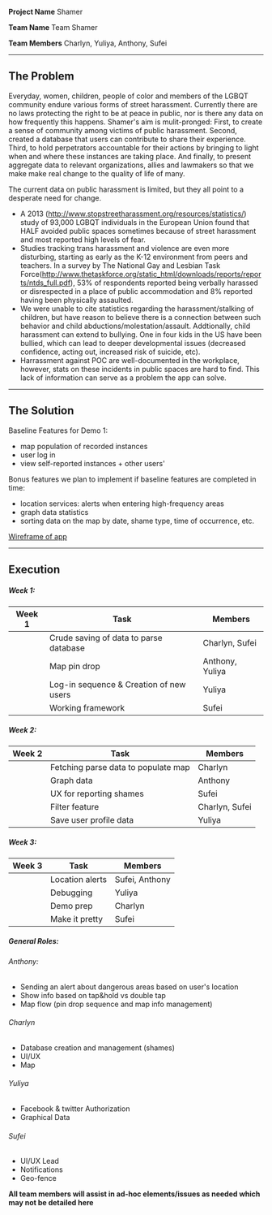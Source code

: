 
**Project Name**  Shamer

**Team Name**  Team Shamer

**Team Members**  Charlyn, Yuliya, Anthony, Sufei


---


## The Problem 

Everyday, women, children, people of color and members of the LGBQT community endure various forms of street harassment. Currently there are no laws protecting the right to be at peace in public, nor is there any data on how frequently this happens. Shamer's aim is mulit-pronged: First, to create a sense of community among victims of public harassment. Second, created a database that users can contribute to share their experience. Third, to hold perpetrators accountable for their actions by bringing to light when and where these instances are taking place. And finally, to present aggregate data to relevant organizations, allies and lawmakers so that we make make real change to the quality of life of many.

The current data on public harassment is limited, but they all point to a desperate need for change. 
  - A 2013 (http://www.stopstreetharassment.org/resources/statistics/) study of 93,000 LGBQT individuals in the European Union found that HALF avoided public spaces sometimes because of street harassment and most reported high levels of fear.
  - Studies tracking trans harassment and violence are even more disturbing, starting as early as the K-12 environment from peers and teachers. In a survey by The National Gay and Lesbian Task Force(http://www.thetaskforce.org/static_html/downloads/reports/reports/ntds_full.pdf),  53% of respondents reported being verbally harassed or disrespected in a place of public accommodation and 8% reported having been physically assaulted.
  - We were unable to cite statistics regarding the harassment/stalking of children, but have reason to believe there is a connection between such behavior and child abductions/molestation/assault. Addtionally, child harassment can extend to bullying. One in four kids in the US have been bullied, which can lead to deeper developmental issues (decreased confidence, acting out, increased risk of suicide, etc).
  - Harrassment against POC are well-documented in the workplace, however, stats on these incidents in public spaces are hard to find. This lack of information can serve as a problem the app can solve.

---

## The Solution 

Baseline Features for Demo 1:
  * map population of recorded instances
  * user log in
  * view self-reported instances + other users'

Bonus features we plan to implement if baseline features are completed in time:
  * location services: alerts when entering high-frequency areas
  * graph data statistics
  * sorting data on the map by date, shame type, time of occurrence, etc.

[Wireframe of app](https://marvelapp.com/67cd77)

---

## Execution

##### Week 1: 
| Week 1 | Task                                    | Members         |
|--------|-----------------------------------------|-----------------|
|        | Crude saving of data to parse database  | Charlyn, Sufei  |
|        | Map pin drop                            | Anthony, Yuliya |
|        | Log-in sequence & Creation of new users | Yuliya          |
|        | Working framework                       | Sufei           |

##### Week 2: 
| Week 2 | Task                                | Members        |
|--------|-------------------------------------|----------------|
|        | Fetching parse data to populate map | Charlyn        |
|        | Graph data                          | Anthony        |
|        | UX for reporting shames             | Sufei          |
|        | Filter feature                      | Charlyn, Sufei |
|        | Save user profile data              | Yuliya         |

##### Week 3: 
| Week 3 | Task            | Members        |
|--------|-----------------|----------------|
|        | Location alerts | Sufei, Anthony |
|        | Debugging       | Yuliya         |
|        | Demo prep       | Charlyn        |
|        | Make it pretty  | Sufei          |
  
##### General Roles: 
###### Anthony: 
* Sending an alert about dangerous areas based on user's location
* Show info based on tap&hold vs double tap
* Map flow (pin drop sequence and map info management)

###### Charlyn
* Database creation and management (shames)
* UI/UX
* Map

###### Yuliya
* Facebook & twitter Authorization
* Graphical Data

###### Sufei
* UI/UX Lead
* Notifications
* Geo-fence

**All team members will assist in ad-hoc elements/issues as needed which may not be detailed here**

